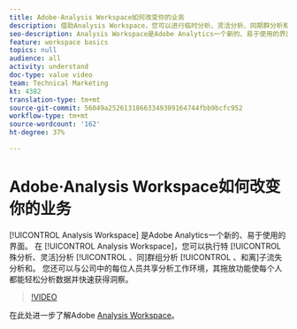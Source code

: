 ```yaml
---
title: Adobe·Analysis Workspace如何改变你的业务
description: 借助Analysis Workspace，您可以进行临时分析、灵活分析、同期群分析和流失分析。
seo-description: Analysis Workspace是Adobe Analytics一个新的、易于使用的界面。 在Analysis Workspace，您可以执行临时分析、灵活分析、同期群分析和流失分析。 您还可以与公司中的每位人员共享分析工作环境，其拖放功能使每个人都能轻松分析数据并快速获得洞察。
feature: workspace basics
topics: null
audience: all
activity: understand
doc-type: value video
team: Technical Marketing
kt: 4382
translation-type: tm+mt
source-git-commit: 56049a25261318663349309164744fbb9bcfc952
workflow-type: tm+mt
source-wordcount: '162'
ht-degree: 37%

---
```



# Adobe·Analysis Workspace如何改变你的业务

[!UICONTROL Analysis Workspace] 是Adobe Analytics一个新的、易于使用的界面。 在 [!UICONTROL Analysis Workspace]，您可以执行特 [!UICONTROL 殊分析、灵活]分析 [!UICONTROL 、同]群组分析 [!UICONTROL 、和离]子流失分析和。 您还可以与公司中的每位人员共享分析工作环境，其拖放功能使每个人都能轻松分析数据并快速获得洞察。

>[!VIDEO](https://video.tv.adobe.com/v/31501/?quality=12)

在此处进一步了解Adobe [Analysis Workspace](https://www.adobe.com/analytics/ad-hoc-analysis.html?sdid=T32PLYTV&amp;mv=search)。
